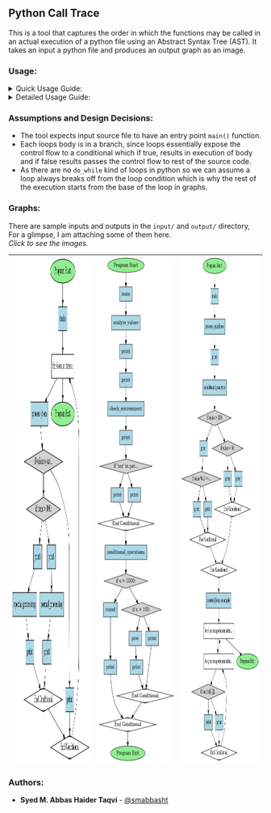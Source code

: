 ## Python Call Trace

This is a tool that captures the order in which the functions may be called in
an actual execution of a python file using an Abstract Syntax Tree (AST).
It takes an input a python file and produces an output graph as an image.

### Usage: 

<details>
<summary> Quick Usage Guide: </summary> <br>
If you have a python environment setup, you can run the following command

```bash
pip install -r requirements.txt
python main.py 
```

</details>

<details>
<summary> Detailed Usage Guide: </summary> <br>
In order to use this program, you must have python installed. It is also
recommended to use python in a virtual environment.

This package has only one dependency, which is `graphviz` for displaying graph
as an image. On a unix-based environment, `pip` won't probably allow you to
install any package without any virtual environment enabled. There are several
virtual environment handlers, (I use `pyenv`, `conda` is popular too). There is
a native python package called `venv` which is also good.

To create and activate an environment, run the following command:
```bash
python -m venv ./venv
source ./venv/bin/activate
pip install -r requirements.txt
```
In case it says, `venv is not installed/found`, See how to [install
venv](https://packaging.python.org/en/latest/guides/installing-using-pip-and-virtual-environments/)

Now your virtual environment is ready. You can run the program by:
```python 
python main.py 
```
If you encounter errors related to `graphviz` or `dot`, you may need to install [graphviz](https://formulae.brew.sh/formula/graphviz).
</details>

### Assumptions and Design Decisions:
- The tool expects input source file to have an entry point `main()` function.
- Each loops body is in a branch, since loops essentially expose the control
  flow to a conditional which if true, results in execution of body and if
  false results passes the control flow to rest of the source code.
- As there are no `do_while` kind of loops in python so we can assume a loop
  always breaks off from the loop condition which is why the rest of the
  execution starts from the base of the loop in graphs.

### Graphs:
There are sample inputs and outputs in the `input/` and `output/` directory, For a glimpse, I am attaching some of them here. <br>
*Click to see the images.*


|<img width="300" height="1000" alt="test_1" src="./output/test_1.png"> | <img width="300" height="1000" alt="test_3" src="./output/test_5.png">  |  <img width="300" height="1000" alt="test_2" src="./output/test_4.png">|
|:-----------------:|:-----------------:|:----------------:|

### Authors:
- **Syed M. Abbas Haider Taqvi** - [@smabbasht](https://www.github.com/smabbasht)
